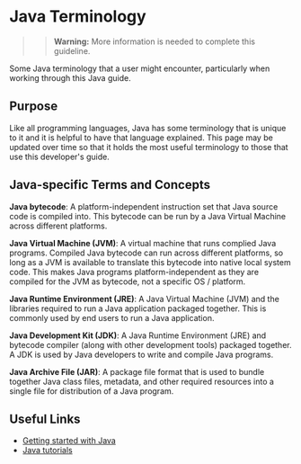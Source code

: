 # Java Terminology

> > **Warning:** More information is needed to complete this guideline.

Some Java terminology that a user might encounter, particularly when working through this Java guide.

## Purpose

Like all programming languages, Java has some terminology that is unique to it and it is helpful to have that language
explained. This page may be updated over time so that it holds the most useful terminology to those that use this
developer's guide.

## Java-specific Terms and Concepts

**Java bytecode**: A platform-independent instruction set that Java source code is compiled into. This bytecode can be
run by a Java Virtual Machine across different platforms.

**Java Virtual Machine (JVM)**: A virtual machine that runs complied Java programs. Compiled Java bytecode can run
across different platforms, so long as a JVM is available to translate this bytecode into native local system code.
This makes Java programs platform-independent as they are compiled for the JVM as bytecode, not a specific OS /
platform.

**Java Runtime Environment (JRE)**: A Java Virtual Machine (JVM) and the libraries required to run a Java application
packaged together. This is commonly used by end users to run a Java application.

**Java Development Kit (JDK)**: A Java Runtime Environment (JRE) and bytecode compiler (along with other development
tools) packaged together. A JDK is used by Java developers to write and compile Java programs.

**Java Archive File (JAR)**: A package file format that is used to bundle together Java class files, metadata, and
other required resources into a single file for distribution of a Java program.

## Useful Links

* [Getting started with Java](https://dev.java/learn/getting-started/)
* [Java tutorials](https://dev.java/learn/)
